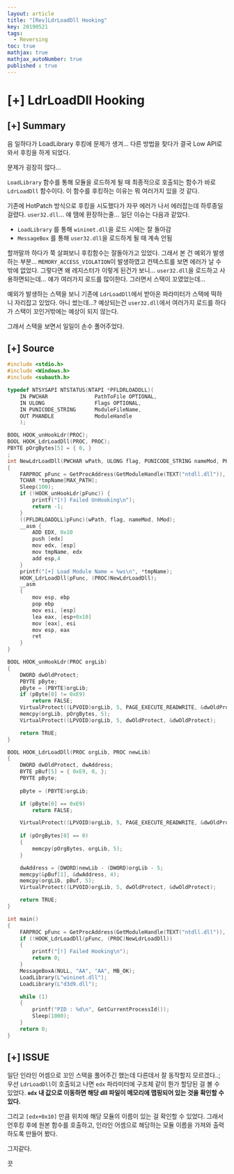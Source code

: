 ```yaml
---
layout: article
title: "[Rev]LdrLoadDll Hooking"
key: 20190521
tags:
  - Reversing
toc: true
mathjax: true
mathjax_autoNumber: true
published : true
---
```


# [+] LdrLoadDll Hooking

<!--more-->

## [+] Summary

음 일하다가 LoadLibrary 후킹에 문제가 생겨... 다른 방법을 찾다가 결국 Low API로 와서 후킹을 하게 되었다.

문제가 굉장히 많다...

`LoadLibrary` 함수를 통해 모듈을 로드하게 될 때 최종적으로 호출되는 함수가 바로 `LdrLoadDll` 함수이다. 이 함수를 후킹하는 이유는 뭐 여러가지 있을 것 같다. 

기존에 HotPatch 방식으로 후킹을 시도했다가 자꾸 에러가 나서 에러잡는데 하루종일 걸렸다. `user32.dll`... 얘 땜에 환장하는줄... 일단 이슈는 다음과 같았다.

- `LoadLibrary` 를 통해 `wininet.dll`을 로드 시에는 잘 돌아감
- `MessageBox` 를 통해 `user32.dll`을 로드하게 될 때 계속 안됨

할까말까 하다가 쭉 살펴보니 후킹함수는 잘돌아가고 있었다. 그래서 본 건 예외가 발생하는 부분... `MEMORY_ACCESS_VIOLATION`이 발생하였고 컨텍스트를 보면 에러가 날 수 밖에 없었다. 그렇다면 왜 레지스터가 이렇게 된건가 보니... `user32.dll`을 로드하고 사용하면되는데... 얘가 여러가지 로드를 많이한다. 그러면서 스택이 꼬였었는데...

예외가 발생하는 스택을 보니 기존에 `LdrLoadDll`에서 받아온 파라미터가 스택에 떡하니 자리잡고 있었다. 아니 썼는데...? 예상되는건 `user32.dll`에서 여러가지 로드를 하다가 스택이 꼬인거밖에는 예상이 되지 않는다.

그래서 스택을 보면서 일일이 손수 풀어주었다.

## [+] Source

```c++
#include <stdio.h>
#include <Windows.h>
#include <subauth.h>

typedef NTSYSAPI NTSTATUS(NTAPI *PFLDRLOADDLL)(
	IN PWCHAR               PathToFile OPTIONAL,
	IN ULONG                Flags OPTIONAL,
	IN PUNICODE_STRING		ModuleFileName,
	OUT PHANDLE             ModuleHandle
	);

BOOL HOOK_unHookLdr(PROC);
BOOL HOOK_LdrLoadDll(PROC, PROC);
PBYTE pOrgBytes[5] = { 0, }
;
int NewLdrLoadDll(PWCHAR wPath, ULONG flag, PUNICODE_STRING nameMod, PHANDLE hMod)
{
	FARPROC pFunc = GetProcAddress(GetModuleHandle(TEXT("ntdll.dll")), "LdrLoadDll");
	TCHAR *tmpName[MAX_PATH];
	Sleep(100);
	if (!HOOK_unHookLdr(pFunc)) {
		printf("[!] Failed UnHooking\n");
		return -1;
	}
	((PFLDRLOADDLL)pFunc)(wPath, flag, nameMod, hMod);
	__asm {
		ADD EDX, 0x10
		push [edx]
		mov edx, [esp]
		mov tmpName, edx
		add esp,4
	}
	printf("[+] Load Module Name = %ws\n", *tmpName);
	HOOK_LdrLoadDll(pFunc, (PROC)NewLdrLoadDll);
	__asm
	{
		mov esp, ebp
		pop ebp
		mov esi, [esp]
		lea eax, [esp+0x10]
		mov [eax], esi
		mov esp, eax
		ret
	}
}

BOOL HOOK_unHookLdr(PROC orgLib)
{
	DWORD dwOldProtect;
	PBYTE pByte;
	pByte = (PBYTE)orgLib;
	if (pByte[0] != 0xE9)
		return FALSE;
	VirtualProtect((LPVOID)orgLib, 5, PAGE_EXECUTE_READWRITE, &dwOldProtect);
	memcpy(orgLib, pOrgBytes, 5);
	VirtualProtect((LPVOID)orgLib, 5, dwOldProtect, &dwOldProtect);

	return TRUE;
}

BOOL HOOK_LdrLoadDll(PROC orgLib, PROC newLib)
{
	DWORD dwOldProtect, dwAddress;
	BYTE pBuf[5] = { 0xE9, 0, };
	PBYTE pByte;
	
	pByte = (PBYTE)orgLib;

	if (pByte[0] == 0xE9)
		return FALSE;

	VirtualProtect((LPVOID)orgLib, 5, PAGE_EXECUTE_READWRITE, &dwOldProtect);
	
	if (pOrgBytes[0] == 0)
	{
		memcpy(pOrgBytes, orgLib, 5);
	}

	dwAddress = (DWORD)newLib - (DWORD)orgLib - 5;
	memcpy(&pBuf[1], &dwAddress, 4);
	memcpy(orgLib, pBuf, 5);
	VirtualProtect((LPVOID)orgLib, 5, dwOldProtect, &dwOldProtect);

	return TRUE;
}

int main()
{
	FARPROC pFunc = GetProcAddress(GetModuleHandle(TEXT("ntdll.dll")), "LdrLoadDll");
	if (!HOOK_LdrLoadDll(pFunc, (PROC)NewLdrLoadDll))
	{
		printf("[!] Failed Hooking\n");
		return 0;
	}
	MessageBoxA(NULL, "AA", "AA", MB_OK);
	LoadLibrary(L"wininet.dll");
	LoadLibrary(L"d3d9.dll");

	while (1)
	{
		printf("PID : %d\n", GetCurrentProcessId());
		Sleep(1000);
	}
	return 0;
}
```



## [+] ISSUE

일단 인라인 어셈으로 꼬인 스택을 풀어주긴 했는데 다른데서 잘 동작할지 모르겠다..; 우선 `LdrLoadDll`이 호출되고 나면 `edx` 파라미터에 구조체 같이 뭔가 할당된 걸 볼 수 있었다. **`edx` 내 값으로 이동하면 해당 dll 파일이 메모리에 맵핑되어 있는 것을 확인할 수 있다.**

그리고 `[edx+0x10]` 만큼 위치에 해당 모듈의 이름이 있는 걸 확인할 수 있었다.
그래서 언후킹 후에 원본 함수를 호출하고, 인라인 어셈으로 해당하는 모듈 이름을 가져와 출력하도록 만들어 봤다.

그지같다.

끗